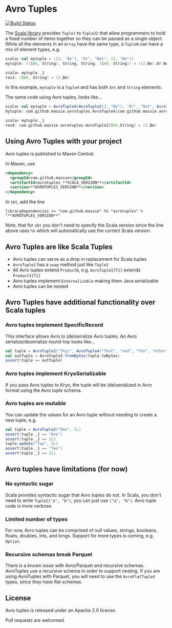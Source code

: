 # Avro Tuples

[![Build Status](https://travis-ci.org/massie/avrotuples.svg)](https://travis-ci.org/massie/avrotuples)

The [Scala library](https://github.com/scala/scala/tree/2.11.x/src/library/scala) provides `Tuple1` to `Tuple22` that allow programmers to hold a fixed number of items together so they can be passed as a single object. While all the elements in an `Array` have the same type, a `TupleN` can have a mix of element types, e.g.

```scala
scala> val mytuple = ((2, "Be"), "Or", "Not", (2, "Be"))
mytuple: ((Int, String), String, String, (Int, String)) = ((2,Be),Or,Not,(2,Be))

scala> mytuple._1
res1: (Int, String) = (2,Be)
```

In this example, `mytuple` is a `Tuple4` and has both `Int` and `String` elements.

The same code using Avro tuples, looks like...

```scala
scala> val mytuple = AvroTuple4(AvroTuple2(2, "Be"), "Or", "Not", AvroTuple2(2, "Be"))
mytuple: com.github.massie.avrotuples.AvroTuple4[com.github.massie.avrotuples.AvroTuple2[Int,String],String,String,com.github.massie.avrotuples.AvroTuple2[Int,String]] = ((2,Be),Or,Not,(2,Be))

scala> mytuple._1
res0: com.github.massie.avrotuples.AvroTuple2[Int,String] = (2,Be)
```

## Using Avro Tuples with your project

Avro tuples is published to Maven Central.

In Maven, use

```xml
<dependency>
  <groupId>com.github.massie</groupId>
  <artifactId>avrotuples_**SCALA_VERSION**</artifactId>
  <version>**AVROTUPLES_VERSION**</version>
</dependency>
```

In `sbt`, add the line

```
libraryDependencies += "com.github.massie" %% "avrotuples" % "**AVROTUPLES_VERSION**"
```

Note, that for `sbt` you don't need to specify the Scala version since the line above uses `%%` which will automatically use the correct Scala version.

## Avro Tuples are like Scala Tuples

* Avro tuples can serve as a drop in replacement for Scala tuples
* `AvroTuple2` has a `swap` method just like `Tuple2`
* All Avro tuples extend `ProductN`, e.g. `AvroTuple1[T1]` extends `Product1[T1]`
* Avro tuples implement `Externalizable` making them Java serializable
* Avro tuples can be nested

## Avro Tuples have additional functionality over Scala tuples

### Avro tuples implement SpecificRecord

This interface allows Avro to (de)serialize Avro tuples. An Avro serialize/deserialize round-trip looks like...

```scala
val tuple = AvroTuple2("This", AvroTuple4("That", "and", "the", "other"))
val outTuple = AvroTuple2.fromBytes(tuple.toBytes)
assert(tuple == outTuple)
```

### Avro tuples implement KryoSerializable

If you pass Avro tuples to Kryo, the tuple will be (de)serialized in Avro format using the Avro tuple schema.

### Avro tuples are mutable

You can update the values for an Avro tuple without needing to create a new tuple, e.g.

```scala
val tuple = AvroTuple2("One", 1L)
assert(tuple._1 == "One")
assert(tuple._2 == 1L)
tuple.update("Two", 2L)
assert(tuple._1 == "Two")
assert(tuple._2 == 2L)
```

## Avro tuples have limitations (for now)

### No syntactic sugar

Scala provides syntactic sugar that Avro tuples do not. In Scala, you don't need to write `Tuple2("a", "b")`, you can just use `("a", "b")`. Avro tuple code is more verbose.

### Limited number of types

For now, Avro tuples can be comprised of null values, strings, booleans, floats, doubles, ints, and longs. Support for more types is coming, e.g. `Option`.

### Recursive schemas break Parquet

There is a known issue with Avro/Parquet and recursive schemas. AvroTuples use a recursive schema in order to support nesting. If you are using AvroTuples with Parquet, you will need to use the `AvroFlatTupleX` types, since they have flat schemas.

## License

Avro tuples is released under an Apache 2.0 license.

Pull requests are welcomed.
